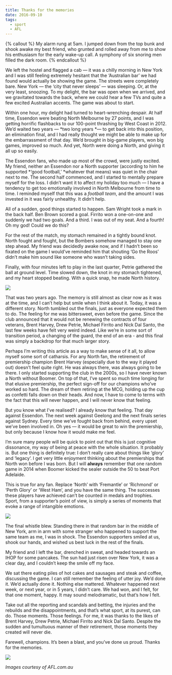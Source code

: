```yaml
---
title: Thanks for the memories
date: 2016-09-10
tags:
  - sport
  - AFL
---
```


{% callout %}
My alarm rung at 5am. I jumped down from the top bunk and shook awake my best friend, who grunted and rolled away from me to show his enthusiasm for the early wake-up call. A symphony of six snoring men filled the dark room.
{% endcallout %}

We left the hostel and flagged a cab — it was a chilly morning in New York and I was still feeling extremely hesitant that the ‘Australian bar’ we had found would actually be showing the game. The streets were completely bare. New York — the ‘city that never sleeps’ — was sleeping. Or, at the very least, snoozing. To my delight, the bar was open when we arrived, and we gravitated towards the back, where we could hear a few TVs and quite a few excited Australian accents. The game was about to start.

Within one hour, my delight had turned to heart-wrenching despair. At half time, Essendon were beating North Melbourne by 27 points, and I was getting horrific flashbacks to our 100-point thrashing by West Coast in 2012. We’d waited two years — *two long years *— to get back into this position, an elimination final, and I had really thought we might be able to make up for the embarrassment of that day. We’d brought in big-game players, won big games, improved so much. And yet, North were doing a North, and giving it all up so easily.

The Essendon fans, who made up most of the crowd, were justly excited. My friend, neither an Essendon nor a North supporter (according to him he supported *‘good football,’ *whatever that means) was quiet in the chair next to me. The second half commenced, and I started to mentally prepare myself for the loss. I didn’t want it to affect my holiday too much — I have a tendency to get too emotionally involved in North Melbourne from time to time. I reminded myself that this was a *football team*, and the amount I was invested in it was fairly unhealthy. It didn’t help.

All of a sudden, good things started to happen. Sam Wright took a mark in the back half. Ben Brown scored a goal. Firrito won a one-on-one and suddenly we had two goals. And a third. I was out of my seat. And a fourth! Oh my god! Could we do this?

For the rest of the match, my stomach remained in a tightly bound knot. North fought and fought, but the Bombers somehow managed to stay one step ahead. My friend was decidedly awake now, and if I hadn’t been so fixated on the game I would’ve reminded him that shouting ‘Go the Roos’ didn’t make him sound like someone who wasn’t taking sides.

Finally, with four minutes left to play in the last quarter, Petrie gathered the ball at ground level. Time slowed down, the knot in my stomach tightened, and my heart stopped beating. With a quick snap, he made North history.

![](https://cdn-images-1.medium.com/max/2000/1*Ga85ynaY563exPAXBJLzfw.jpeg)

That was two years ago. The memory is still almost as clear now as it was at the time, and I can’t help but smile when I think about it. Today, it was a different story. North tumbled out the finals, just as everyone expected them to do. The feeling for me was bittersweet, even before the game. Since the club announced that it would not be renewing the contracts of four veterans, Brent Harvey, Drew Petrie, Michael Firrito and Nick Dal Santo, the last few weeks have felt very weird indeed. Like we’re in some sort of transition period, a changing of the guard, the end of an era - and this final was simply a backdrop for that much larger story.

Perhaps I’m writing this article as a way to make sense of it all, to allow myself some sort of catharsis. For any North fan, the retirement of premiership champion Brent Harvey (especially due to the way it played out) doesn’t feel quite right. He was always there, was always going to be there. I only started supporting the club in the 2000s, so I have never known a North without Boomer. On top of that, I’ve spent so much time longing for that elusive premiership, the perfect sign-off for our champions who’ve worked so hard. The dream of them retiring at the MCG, holding up the cup as confetti falls down on their heads. And now, I have to come to terms with the fact that this will never happen, and I will never know that feeling.

But you know what I’ve realised? I already know that feeling. That day against Essendon. The next week against Geelong and the next finals series against Sydney. Every time we’ve fought back from behind, every upset we’ve been involved in. Oh yes — it would be great to win the premiership, but only because I know how it would make me feel.

I’m sure many people will be quick to point out that this is just cognitive dissonance, my way of being at peace with the whole situation. It probably is. But one thing is definitely true: I don’t really care about things like ‘glory’ and ‘legacy’. I get very little enjoyment thinking about the premierships that North won before I was born. But I will **always** remember that one random game in 2014 when Boomer kicked the sealer outside the 50 to beat Port Adelaide.

This is true for any fan. Replace ‘North’ with ‘Fremantle’ or ‘Richmond’ or ‘Perth Glory’ or ‘West Ham’, and you have the same thing. The successes these players have achieved can’t be counted in medals and trophies. Sport, from a supporter’s point of view, is simply a series of moments that evoke a range of intangible emotions.

![](https://cdn-images-1.medium.com/max/2000/1*t4TV8hdkni41ECsxJCOhmw.jpeg)

The final whistle blew. Standing there in that random bar in the middle of New York, arm in arm with some stranger who happened to support the same team as me, I was in shock. The Essendon supporters smiled at us, shook our hands, and wished us best luck in the rest of the finals.

My friend and I left the bar, drenched in sweat, and headed towards an IHOP for some pancakes. The sun had just risen over New York, it was a clear day, and I couldn’t keep the smile off my face.

We sat there eating piles of hot cakes and sausages and steak and coffee, discussing the game. I can still remember the feeling of utter joy. We’d done it. We’d actually done it. Nothing else mattered. Whatever happened next week, or next year, or in 5 years, I didn’t care. We had won, and I felt, for that one moment, happy. It may sound melodramatic, but that’s how I felt.

Take out all the reporting and scandals and betting, the injuries and the rebuilds and the disappointments, and that’s what sport, at its purest, can do. Those moments. Those feelings. For me, it was thanks to the likes of Brent Harvey, Drew Petrie, Michael Firrito and Nick Dal Santo. Despite the sudden and tumultuous manner of their retirement, those moments they created will never die.

Farewell, champions. It’s been a blast, and you’ve done us proud. Thanks for the memories.

![](https://cdn-images-1.medium.com/max/2000/1*vo5Yg9wRBVaPkfhTiupDZA.jpeg)

*Images courtesy of AFL.com.au*

